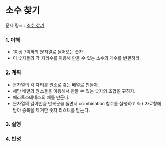 # 소수 찾기

문제 링크 : [소수 찾기](https://programmers.co.kr/learn/courses/30/lessons/42839?language=javascript)

### 1. 이해

- 1이상 7이하의 문자열로 들어오는 숫자
- 이 숫자들의 각 자리수를 이용해 만들 수 있는 소수의 개수를 반환하라.

### 2. 계획

- 문자열의 각 자리를 원소로 갖는 배열로 만들자.
- 해당 배열의 원소들을 이용해서 만들 수 있는 숫자의 조합을 구하자.
- 에라토스테네스의 체를 만든다.
- 문자열의 길이만큼 반복문을 돌면서 combination 함수를 실행하고 `Set` 자료형에 담아 중복을 제거한 숫자 리스트를 받는다.

### 3. 실행

### 4. 반성
